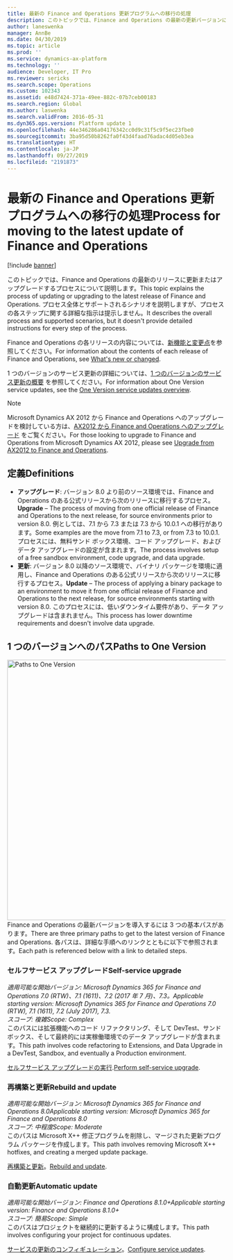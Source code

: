 ```yaml
---
title: 最新の Finance and Operations 更新プログラムへの移行の処理
description: このトピックでは、Finance and Operations の最新の更新バージョンに移行するプロセスについて説明します。
author: laneswenka
manager: AnnBe
ms.date: 04/30/2019
ms.topic: article
ms.prod: ''
ms.service: dynamics-ax-platform
ms.technology: ''
audience: Developer, IT Pro
ms.reviewer: sericks
ms.search.scope: Operations
ms.custom: 102343
ms.assetid: e48d7424-371a-49ee-882c-07b7ceb00183
ms.search.region: Global
ms.author: laswenka
ms.search.validFrom: 2016-05-31
ms.dyn365.ops.version: Platform update 1
ms.openlocfilehash: 44e346286a04176342cc0d9c31f5c9f5ec23fbe0
ms.sourcegitcommit: 3ba95d50b8262fa0f43d4faad76adac4d05eb3ea
ms.translationtype: HT
ms.contentlocale: ja-JP
ms.lasthandoff: 09/27/2019
ms.locfileid: "2191873"
---
```

# <a name="process-for-moving-to-the-latest-update-of-finance-and-operations"></a><span data-ttu-id="e4c92-103">最新の Finance and Operations 更新プログラムへの移行の処理</span><span class="sxs-lookup"><span data-stu-id="e4c92-103">Process for moving to the latest update of Finance and Operations</span></span>

[!include [banner](../includes/banner.md)]

<span data-ttu-id="e4c92-104">このトピックでは、Finance and Operations の最新のリリースに更新またはアップグレードするプロセスについて説明します。</span><span class="sxs-lookup"><span data-stu-id="e4c92-104">This topic explains the process of updating or upgrading to the latest release of Finance and Operations.</span></span> <span data-ttu-id="e4c92-105">プロセス全体とサポートされるシナリオを説明しますが、プロセスの各ステップに関する詳細な指示は提示しません。</span><span class="sxs-lookup"><span data-stu-id="e4c92-105">It describes the overall process and supported scenarios, but it doesn't provide detailed instructions for every step of the process.</span></span>

<span data-ttu-id="e4c92-106">Finance and Operations の各リリースの内容については、[新機能と変更点](../../fin-and-ops/get-started/whats-new-changed.md)を参照してください。</span><span class="sxs-lookup"><span data-stu-id="e4c92-106">For information about the contents of each release of Finance and Operations, see [What's new or changed](../../fin-and-ops/get-started/whats-new-changed.md).</span></span>

<span data-ttu-id="e4c92-107">1 つのバージョンのサービス更新の詳細については、[1 つのバージョンのサービス更新の概要](../lifecycle-services/oneversion-overview.md) を参照してください。</span><span class="sxs-lookup"><span data-stu-id="e4c92-107">For information about One Version service updates, see the [One Version service updates overview](../lifecycle-services/oneversion-overview.md).</span></span>

> [!Note]
> <span data-ttu-id="e4c92-108">Microsoft Dynamics AX 2012 から Finance and Operations へのアップグレードを検討している方は、[AX2012 から Finance and Operations へのアップグレード](upgrade-overview-2012.md) をご覧ください。</span><span class="sxs-lookup"><span data-stu-id="e4c92-108">For those looking to upgrade to Finance and Operations from Microsoft Dynamics AX 2012, please see [Upgrade from AX2012 to Finance and Operations](upgrade-overview-2012.md).</span></span>

## <a name="definitions"></a><span data-ttu-id="e4c92-109">定義</span><span class="sxs-lookup"><span data-stu-id="e4c92-109">Definitions</span></span>

- <span data-ttu-id="e4c92-110">**アップグレード**: バージョン 8.0 より前のソース環境では、Finance and Operations のある公式リリースから次のリリースに移行するプロセス。</span><span class="sxs-lookup"><span data-stu-id="e4c92-110">**Upgrade** – The process of moving from one official release of Finance and Operations to the next release, for source environments prior to version 8.0.</span></span> <span data-ttu-id="e4c92-111">例としては、7.1 から 7.3 または 7.3 から 10.0.1 への移行があります。</span><span class="sxs-lookup"><span data-stu-id="e4c92-111">Some examples are the move from 7.1 to 7.3, or from 7.3 to 10.0.1.</span></span> <span data-ttu-id="e4c92-112">プロセスには、無料サンド ボックス環境、コード アップグレード、およびデータ アップグレードの設定が含まれます。</span><span class="sxs-lookup"><span data-stu-id="e4c92-112">The process involves setup of a free sandbox environment, code upgrade, and data upgrade.</span></span>
- <span data-ttu-id="e4c92-113">**更新**: バージョン 8.0 以降のソース環境で、バイナリ パッケージを環境に適用し、Finance and Operations のある公式リリースから次のリリースに移行するプロセス。</span><span class="sxs-lookup"><span data-stu-id="e4c92-113">**Update** – The process of applying a binary package to an environment to move it from one official release of Finance and Operations to the next release, for source environments starting with version 8.0.</span></span> <span data-ttu-id="e4c92-114">このプロセスには、低いダウンタイム要件があり、データ アップグレードは含まれません。</span><span class="sxs-lookup"><span data-stu-id="e4c92-114">This process has lower downtime requirements and doesn't involve data upgrade.</span></span>

## <a name="paths-to-one-version"></a><span data-ttu-id="e4c92-115">1 つのバージョンへのパス</span><span class="sxs-lookup"><span data-stu-id="e4c92-115">Paths to One Version</span></span>
<img src="../migration-upgrade/media/OneVersion_Paths.png" width="600px" alt="Paths to One Version" />
<span data-ttu-id="e4c92-116">Finance and Operations の最新バージョンを導入するには 3 つの基本パスがあります。</span><span class="sxs-lookup"><span data-stu-id="e4c92-116">There are three primary paths to get to the latest version of Finance and Operations.</span></span>  <span data-ttu-id="e4c92-117">各パスは、詳細な手順へのリンクとともに以下で参照されます。</span><span class="sxs-lookup"><span data-stu-id="e4c92-117">Each path is referenced below with a link to detailed steps.</span></span>

### <a name="self-service-upgrade"></a><span data-ttu-id="e4c92-118">セルフサービス アップグレード</span><span class="sxs-lookup"><span data-stu-id="e4c92-118">Self-service upgrade</span></span>
<span data-ttu-id="e4c92-119">*適用可能な開始バージョン: Microsoft Dynamics 365 for Finance and Operations 7.0 (RTW)、7.1 (1611)、7.2 (2017 年 7 月)、7.3。*</span><span class="sxs-lookup"><span data-stu-id="e4c92-119">*Applicable starting version: Microsoft Dynamics 365 for Finance and Operations 7.0 (RTW), 7.1 (1611), 7.2 (July 2017), 7.3.*</span></span><br/>
<span data-ttu-id="e4c92-120">*スコープ: 複雑*</span><span class="sxs-lookup"><span data-stu-id="e4c92-120">*Scope: Complex*</span></span><br/>
<span data-ttu-id="e4c92-121">このパスには拡張機能へのコード リファクタリング、そして DevTest、サンドボックス、そして最終的には実稼働環境でのデータ アップグレードが含まれます。</span><span class="sxs-lookup"><span data-stu-id="e4c92-121">This path involves code refactoring to Extensions, and Data Upgrade in a DevTest, Sandbox, and eventually a Production environment.</span></span> 

<span data-ttu-id="e4c92-122">[セルフサービス アップグレードの実行](../migration-upgrade/self-service-upgrade.md).</span><span class="sxs-lookup"><span data-stu-id="e4c92-122">[Perform self-service upgrade](../migration-upgrade/self-service-upgrade.md).</span></span>

### <a name="rebuild-and-update"></a><span data-ttu-id="e4c92-123">再構築と更新</span><span class="sxs-lookup"><span data-stu-id="e4c92-123">Rebuild and update</span></span>
<span data-ttu-id="e4c92-124">*適用可能な開始バージョン: Microsoft Dynamics 365 for Finance and Operations 8.0*</span><span class="sxs-lookup"><span data-stu-id="e4c92-124">*Applicable starting version: Microsoft Dynamics 365 for Finance and Operations 8.0*</span></span><br/>
<span data-ttu-id="e4c92-125">*スコープ: 中程度*</span><span class="sxs-lookup"><span data-stu-id="e4c92-125">*Scope: Moderate*</span></span><br/>
<span data-ttu-id="e4c92-126">このパスは Microsoft X++ 修正プログラムを削除し、マージされた更新プログラム パッケージを作成します。</span><span class="sxs-lookup"><span data-stu-id="e4c92-126">This path involves removing Microsoft X++ hotfixes, and creating a merged update package.</span></span>

<span data-ttu-id="e4c92-127">[再構築と更新](../migration-upgrade/appupdate-80-81.md)。</span><span class="sxs-lookup"><span data-stu-id="e4c92-127">[Rebuild and update](../migration-upgrade/appupdate-80-81.md).</span></span>

### <a name="automatic-update"></a><span data-ttu-id="e4c92-128">自動更新</span><span class="sxs-lookup"><span data-stu-id="e4c92-128">Automatic update</span></span>
<span data-ttu-id="e4c92-129">*適用可能な開始バージョン: Finance and Operations 8.1.0+*</span><span class="sxs-lookup"><span data-stu-id="e4c92-129">*Applicable starting version: Finance and Operations 8.1.0+*</span></span><br/>
<span data-ttu-id="e4c92-130">*スコープ: 簡易*</span><span class="sxs-lookup"><span data-stu-id="e4c92-130">*Scope: Simple*</span></span><br/>
<span data-ttu-id="e4c92-131">このパスはプロジェクトを継続的に更新するように構成します。</span><span class="sxs-lookup"><span data-stu-id="e4c92-131">This path involves configuring your project for continuous updates.</span></span>

<span data-ttu-id="e4c92-132">[サービスの更新のコンフィギュレーション](../lifecycle-services/configure-service-updates.md)。</span><span class="sxs-lookup"><span data-stu-id="e4c92-132">[Configure service updates](../lifecycle-services/configure-service-updates.md).</span></span>

